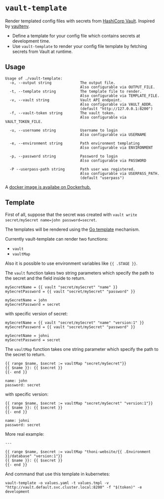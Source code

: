 # `vault-template`

Render templated config files with secrets from [HashiCorp Vault](https://www.vaultproject.io/). Inspired by [vaultenv](https://github.com/channable/vaultenv).

* Define a template for your config file which contains secrets at development time.
* Use `vault-template` to render your config file template by fetching secrets from Vault at runtime.

## Usage

```text
Usage of ./vault-template:
  -o, --output string             The output file.
                                  Also configurable via OUTPUT_FILE.
  -t, --template string           The template file to render.
                                  Also configurable via TEMPLATE_FILE.
  -v, --vault string              Vault API endpoint.
                                  Also configurable via VAULT_ADDR.
                                  (default "http://127.0.0.1:8200")
  -f, --vault-token string        The vault token.
                                  Also configurable via VAULT_TOKEN_FILE.
  
  -u, --username string           Username to login
                                  Also configurable via USERNAME

  -e, --environment string        Path environment templating
                                  Also configurable via ENVIRONMENT

  -p, --password string           Password to login
                                  Also configurable via PASSWORD

  -P --userpass-path string       Path user was registered. 
                                  Also configurable via USERPASS_PATH.
                                  (default "userpass")
```

A [docker image is availabe on Dockerhub.](https://hub.docker.com/r/rplan/vault-template)

## Template

First of all, suppose that the secret was created with `vault write secret/mySecret name=john password=secret`.

The templates will be rendered using the [Go template](https://golang.org/pkg/text/template/) mechanism.

Currently vault-template can render two functions:
- `vault`
- `vaultMap`

Also it is possible to use environment variables like `{{ .STAGE }}`.

The `vault` function takes two string parameters which specify the path to the secret and the field inside to return.

```gotemplate
mySecretName = {{ vault "secret/mySecret" "name" }}
mySecretPassword = {{ vault "secret/mySecret" "password" }}
```

```text
mySecretName = john
mySecretPassword = secret
```

with specific version of secret:

```gotemplate
mySecretName = {{ vault "secret/mySecret" "name" "version:1" }}
mySecretPassword = {{ vault "secret/mySecret" "password" }}
```

```text
mySecretName = johni
mySecretPassword = secret
```


The `vaultMap` function takes one string parameter which specify the path to the secret to return.

```gotemplate
{{ range $name, $secret := vaultMap "secret/mySecret"}}
{{ $name }}: {{ $secret }}
{{- end }}
```

```text
name: john
password: secret
```

with specific version:
```gotemplate
{{ range $name, $secret := vaultMap "secret/mySecret" "version:1"}}
{{ $name }}: {{ $secret }}
{{- end }}
```

```text
name: johni
password: secret
```

More real example:

```gotemplate
---

{{ range $name, $secret := vaultMap "thoni-website/{{ .Environment }}/database" "version:1"}}
{{ $name }}: {{ $secret }}
{{- end }}

```

And command that use this template in kubernetes:
```
vault-template -o values.yaml -t values.tmpl -v "http://vault.default.svc.cluster.local:8200" -f "$(token)" -e development
```
